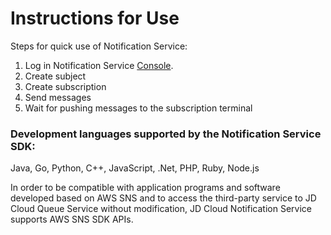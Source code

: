 # Instructions for Use

Steps for quick use of Notification Service:

1. Log in Notification Service [Console](https://jns-console.jdcloud.com/).
2. Create subject
3. Create subscription
4. Send messages
5. Wait for pushing messages to the subscription terminal

### Development languages supported by the Notification Service SDK:

Java, Go, Python, C++, JavaScript, .Net, PHP, Ruby, Node.js

In order to be compatible with application programs and software developed based on AWS SNS and to access the third-party service to JD Cloud Queue Service without modification, JD Cloud Notification Service supports AWS SNS SDK APIs.

